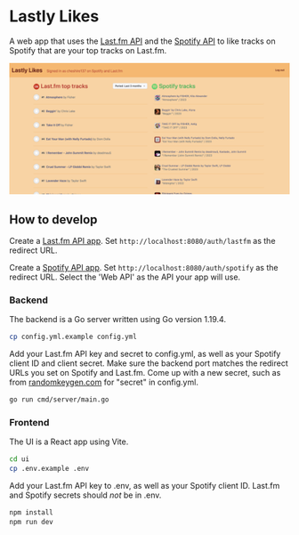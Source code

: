 # Lastly Likes

A web app that uses the [Last.fm API](https://www.last.fm/api) and the [Spotify API](https://developer.spotify.com/documentation/web-api) to like tracks on Spotify that are your top tracks on Last.fm.

![screenshot](./screenshot-2023-12-21.png)

## How to develop

Create a [Last.fm API app](https://www.last.fm/api/account/create). Set `http://localhost:8080/auth/lastfm` as the redirect URL.

Create a [Spotify API app](https://developer.spotify.com/dashboard/create). Set `http://localhost:8080/auth/spotify` as the redirect URL. Select the 'Web API' as the API your app will use.

### Backend

The backend is a Go server written using Go version 1.19.4.

```sh
cp config.yml.example config.yml
```

Add your Last.fm API key and secret to config.yml, as well as your Spotify client ID and client secret. Make sure the backend port matches the redirect URLs you set on Spotify and Last.fm. Come up with a new secret, such as from [randomkeygen.com](https://randomkeygen.com/) for "secret" in config.yml.

```sh
go run cmd/server/main.go
```

### Frontend

The UI is a React app using Vite.

```sh
cd ui
cp .env.example .env
```

Add your Last.fm API key to .env, as well as your Spotify client ID. Last.fm and Spotify secrets should _not_ be in .env.

```sh
npm install
npm run dev
```
